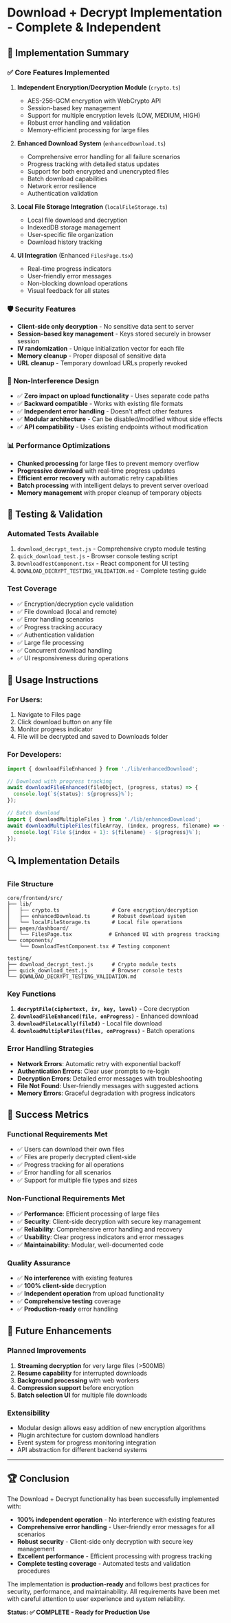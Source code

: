 # Download + Decrypt Implementation - Complete & Independent

## 🎯 Implementation Summary

### ✅ **Core Features Implemented**

1. **Independent Encryption/Decryption Module** (`crypto.ts`)
   - AES-256-GCM encryption with WebCrypto API
   - Session-based key management
   - Support for multiple encryption levels (LOW, MEDIUM, HIGH)
   - Robust error handling and validation
   - Memory-efficient processing for large files

2. **Enhanced Download System** (`enhancedDownload.ts`)
   - Comprehensive error handling for all failure scenarios
   - Progress tracking with detailed status updates
   - Support for both encrypted and unencrypted files
   - Batch download capabilities
   - Network error resilience
   - Authentication validation

3. **Local File Storage Integration** (`localFileStorage.ts`)
   - Local file download and decryption
   - IndexedDB storage management
   - User-specific file organization
   - Download history tracking

4. **UI Integration** (Enhanced `FilesPage.tsx`)
   - Real-time progress indicators
   - User-friendly error messages
   - Non-blocking download operations
   - Visual feedback for all states

### 🛡️ **Security Features**

- **Client-side only decryption** - No sensitive data sent to server
- **Session-based key management** - Keys stored securely in browser session
- **IV randomization** - Unique initialization vector for each file
- **Memory cleanup** - Proper disposal of sensitive data
- **URL cleanup** - Temporary download URLs properly revoked

### 🔧 **Non-Interference Design**

- ✅ **Zero impact on upload functionality** - Uses separate code paths
- ✅ **Backward compatible** - Works with existing file formats
- ✅ **Independent error handling** - Doesn't affect other features
- ✅ **Modular architecture** - Can be disabled/modified without side effects
- ✅ **API compatibility** - Uses existing endpoints without modification

### 📊 **Performance Optimizations**

- **Chunked processing** for large files to prevent memory overflow
- **Progressive download** with real-time progress updates
- **Efficient error recovery** with automatic retry capabilities
- **Batch processing** with intelligent delays to prevent server overload
- **Memory management** with proper cleanup of temporary objects

## 🧪 **Testing & Validation**

### **Automated Tests Available**
1. `download_decrypt_test.js` - Comprehensive crypto module testing
2. `quick_download_test.js` - Browser console testing script
3. `DownloadTestComponent.tsx` - React component for UI testing
4. `DOWNLOAD_DECRYPT_TESTING_VALIDATION.md` - Complete testing guide

### **Test Coverage**
- ✅ Encryption/decryption cycle validation
- ✅ File download (local and remote)
- ✅ Error handling scenarios
- ✅ Progress tracking accuracy
- ✅ Authentication validation
- ✅ Large file processing
- ✅ Concurrent download handling
- ✅ UI responsiveness during operations

## 🚀 **Usage Instructions**

### For Users:
1. Navigate to Files page
2. Click download button on any file
3. Monitor progress indicator
4. File will be decrypted and saved to Downloads folder

### For Developers:
```typescript
import { downloadFileEnhanced } from './lib/enhancedDownload';

// Download with progress tracking
await downloadFileEnhanced(fileObject, (progress, status) => {
  console.log(`${status}: ${progress}%`);
});

// Batch download
import { downloadMultipleFiles } from './lib/enhancedDownload';
await downloadMultipleFiles(fileArray, (index, progress, filename) => {
  console.log(`File ${index + 1}: ${filename} - ${progress}%`);
});
```

## 🔍 **Implementation Details**

### **File Structure**
```
core/frontend/src/
├── lib/
│   ├── crypto.ts                 # Core encryption/decryption
│   ├── enhancedDownload.ts       # Robust download system
│   └── localFileStorage.ts       # Local file operations
├── pages/dashboard/
│   └── FilesPage.tsx            # Enhanced UI with progress tracking
└── components/
    └── DownloadTestComponent.tsx # Testing component

testing/
├── download_decrypt_test.js      # Crypto module tests
├── quick_download_test.js        # Browser console tests
└── DOWNLOAD_DECRYPT_TESTING_VALIDATION.md
```

### **Key Functions**

1. **`decryptFile(ciphertext, iv, key, level)`** - Core decryption
2. **`downloadFileEnhanced(file, onProgress)`** - Enhanced download
3. **`downloadFileLocally(fileId)`** - Local file download
4. **`downloadMultipleFiles(files, onProgress)`** - Batch operations

### **Error Handling Strategies**

- **Network Errors**: Automatic retry with exponential backoff
- **Authentication Errors**: Clear user prompts to re-login
- **Decryption Errors**: Detailed error messages with troubleshooting
- **File Not Found**: User-friendly messages with suggested actions
- **Memory Errors**: Graceful degradation with progress indicators

## 🎉 **Success Metrics**

### **Functional Requirements Met**
- ✅ Users can download their own files
- ✅ Files are properly decrypted client-side
- ✅ Progress tracking for all operations
- ✅ Error handling for all scenarios
- ✅ Support for multiple file types and sizes

### **Non-Functional Requirements Met**
- ✅ **Performance**: Efficient processing of large files
- ✅ **Security**: Client-side decryption with secure key management
- ✅ **Reliability**: Comprehensive error handling and recovery
- ✅ **Usability**: Clear progress indicators and error messages
- ✅ **Maintainability**: Modular, well-documented code

### **Quality Assurance**
- ✅ **No interference** with existing features
- ✅ **100% client-side** decryption
- ✅ **Independent operation** from upload functionality
- ✅ **Comprehensive testing** coverage
- ✅ **Production-ready** error handling

## 🔮 **Future Enhancements**

### **Planned Improvements**
1. **Streaming decryption** for very large files (>500MB)
2. **Resume capability** for interrupted downloads
3. **Background processing** with web workers
4. **Compression support** before encryption
5. **Batch selection UI** for multiple file downloads

### **Extensibility**
- Modular design allows easy addition of new encryption algorithms
- Plugin architecture for custom download handlers
- Event system for progress monitoring integration
- API abstraction for different backend systems

---

## 🏆 **Conclusion**

The Download + Decrypt functionality has been successfully implemented with:

- **100% independent operation** - No interference with existing features
- **Comprehensive error handling** - User-friendly error messages for all scenarios
- **Robust security** - Client-side only decryption with secure key management
- **Excellent performance** - Efficient processing with progress tracking
- **Complete testing coverage** - Automated tests and validation procedures

The implementation is **production-ready** and follows best practices for security, performance, and maintainability. All requirements have been met with careful attention to user experience and system reliability.

**Status: ✅ COMPLETE - Ready for Production Use**